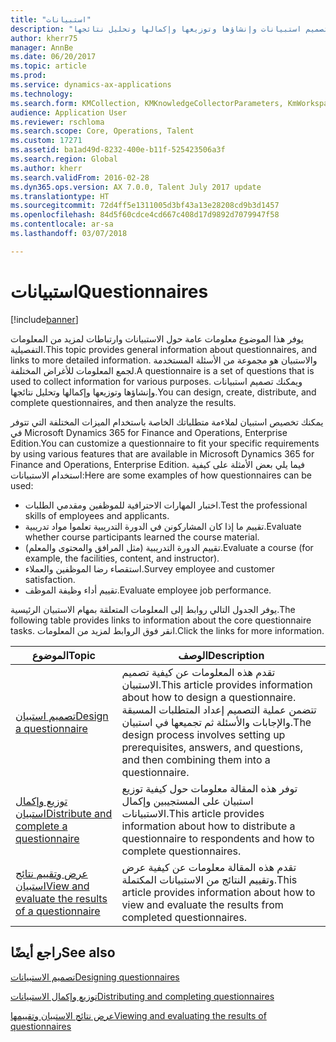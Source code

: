 ```yaml
---
title: "استبيانات"
description: "يوفر هذا الموضوع معلومات عامة حول الاستبيانات وارتباطات لمزيد من المعلومات التفصيلية. والاستبيان هو مجموعة من الأسئلة المستخدمة لجمع المعلومات للأغراض المختلفة. ويمكنك تصميم استبيانات وإنشاؤها وتوزيعها وإكمالها وتحليل نتائجها."
author: kherr75
manager: AnnBe
ms.date: 06/20/2017
ms.topic: article
ms.prod: 
ms.service: dynamics-ax-applications
ms.technology: 
ms.search.form: KMCollection, KMKnowledgeCollectorParameters, KmWorkspace
audience: Application User
ms.reviewer: rschloma
ms.search.scope: Core, Operations, Talent
ms.custom: 17271
ms.assetid: ba1ad49d-8232-400e-b11f-525423506a3f
ms.search.region: Global
ms.author: kherr
ms.search.validFrom: 2016-02-28
ms.dyn365.ops.version: AX 7.0.0, Talent July 2017 update
ms.translationtype: HT
ms.sourcegitcommit: 72d4ff5e1311005d3bf43a13e28208cd9b3d1457
ms.openlocfilehash: 84d5f60cdce4cd667c408d17d9892d7079947f58
ms.contentlocale: ar-sa
ms.lasthandoff: 03/07/2018

---
```


# <a name="questionnaires"></a><span data-ttu-id="94166-105">استبيانات</span><span class="sxs-lookup"><span data-stu-id="94166-105">Questionnaires</span></span>

[!include[banner](includes/banner.md)]

<span data-ttu-id="94166-106">يوفر هذا الموضوع معلومات عامة حول الاستبيانات وارتباطات لمزيد من المعلومات التفصيلية.</span><span class="sxs-lookup"><span data-stu-id="94166-106">This topic provides general information about questionnaires, and links to more detailed information.</span></span> <span data-ttu-id="94166-107">والاستبيان هو مجموعة من الأسئلة المستخدمة لجمع المعلومات للأغراض المختلفة.</span><span class="sxs-lookup"><span data-stu-id="94166-107">A questionnaire is a set of questions that is used to collect information for various purposes.</span></span> <span data-ttu-id="94166-108">ويمكنك تصميم استبيانات وإنشاؤها وتوزيعها وإكمالها وتحليل نتائجها.</span><span class="sxs-lookup"><span data-stu-id="94166-108">You can design, create, distribute, and complete questionnaires, and then analyze the results.</span></span> 

<span data-ttu-id="94166-109">يمكنك تخصيص استبيان لملاءمة متطلباتك الخاصة باستخدام الميزات المختلفة التي تتوفر في Microsoft Dynamics 365 for Finance and Operations, Enterprise Edition.</span><span class="sxs-lookup"><span data-stu-id="94166-109">You can customize a questionnaire to fit your specific requirements by using various features that are available in Microsoft Dynamics 365 for Finance and Operations, Enterprise Edition.</span></span> <span data-ttu-id="94166-110">فيما يلي بعض الأمثلة على كيفية استخدام الاستبيانات:</span><span class="sxs-lookup"><span data-stu-id="94166-110">Here are some examples of how questionnaires can be used:</span></span>

-   <span data-ttu-id="94166-111">اختبار المهارات الاحترافية للموظفين ومقدمي الطلبات.</span><span class="sxs-lookup"><span data-stu-id="94166-111">Test the professional skills of employees and applicants.</span></span>
-   <span data-ttu-id="94166-112">تقييم ما إذا كان المشاركونن في الدورة التدريبية تعلموا مواد تدريبية.</span><span class="sxs-lookup"><span data-stu-id="94166-112">Evaluate whether course participants learned the course material.</span></span>
-   <span data-ttu-id="94166-113">تقييم الدورة التدريبية (مثل المرافق والمحتوى والمعلم).</span><span class="sxs-lookup"><span data-stu-id="94166-113">Evaluate a course (for example, the facilities, content, and instructor).</span></span>
-   <span data-ttu-id="94166-114">استقصاء رضا الموظفين والعملاء.</span><span class="sxs-lookup"><span data-stu-id="94166-114">Survey employee and customer satisfaction.</span></span>
-   <span data-ttu-id="94166-115">تقييم أداء وظيفة الموظف.</span><span class="sxs-lookup"><span data-stu-id="94166-115">Evaluate employee job performance.</span></span>

<span data-ttu-id="94166-116">يوفر الجدول التالي روابط إلى المعلومات المتعلقة بمهام الاستبيان الرئيسية.</span><span class="sxs-lookup"><span data-stu-id="94166-116">The following table provides links to information about the core questionnaire tasks.</span></span> <span data-ttu-id="94166-117">انقر فوق الروابط لمزيد من المعلومات.</span><span class="sxs-lookup"><span data-stu-id="94166-117">Click the links for more information.</span></span>

| <span data-ttu-id="94166-118">الموضوع</span><span class="sxs-lookup"><span data-stu-id="94166-118">Topic</span></span>| <span data-ttu-id="94166-119">‏‏الوصف</span><span class="sxs-lookup"><span data-stu-id="94166-119">Description</span></span>|
|------|------------|
| [<span data-ttu-id="94166-120">تصميم استبيان</span><span class="sxs-lookup"><span data-stu-id="94166-120">Design a questionnaire</span></span>](design-questionnaires.md)  | <span data-ttu-id="94166-121">تقدم هذه المعلومات عن كيفية تصميم الاستبيان.</span><span class="sxs-lookup"><span data-stu-id="94166-121">This article provides information about how to design a questionnaire.</span></span> <span data-ttu-id="94166-122">تتضمن عملية التصميم إعداد المتطلبات المسبقة والإجابات والأسئلة ثم تجميعها في استبيان.</span><span class="sxs-lookup"><span data-stu-id="94166-122">The design process involves setting up prerequisites, answers, and questions, and then combining them into a questionnaire.</span></span> |
| [<span data-ttu-id="94166-123">توزيع وإكمال استبيان</span><span class="sxs-lookup"><span data-stu-id="94166-123">Distribute and complete a questionnaire</span></span>](distribute-questionnaires.md)  | <span data-ttu-id="94166-124">توفر هذه المقالة معلومات حول كيفية توزيع استبيان على المستجيبين وإكمال الاستبيانات.</span><span class="sxs-lookup"><span data-stu-id="94166-124">This article provides information about how to distribute a questionnaire to respondents and how to complete questionnaires.</span></span>                                                                       |
| [<span data-ttu-id="94166-125">عرض وتقييم نتائج استبيان</span><span class="sxs-lookup"><span data-stu-id="94166-125">View and evaluate the results of a questionnaire</span></span>](evaluate-questionnaire-results.md) | <span data-ttu-id="94166-126">تقدم هذه المقالة معلومات عن كيفية عرض وتقييم النتائج من الاستبيانات المكتملة.</span><span class="sxs-lookup"><span data-stu-id="94166-126">This article provides information about how to view and evaluate the results from completed questionnaires.</span></span>                                                                                        |



<a name="see-also"></a><span data-ttu-id="94166-127">راجع أيضًا</span><span class="sxs-lookup"><span data-stu-id="94166-127">See also</span></span>
--------

[<span data-ttu-id="94166-128">تصميم الاستبيانات</span><span class="sxs-lookup"><span data-stu-id="94166-128">Designing questionnaires</span></span>](design-questionnaires.md)

[<span data-ttu-id="94166-129">توزيع وإكمال الاستبيانات</span><span class="sxs-lookup"><span data-stu-id="94166-129">Distributing and completing questionnaires</span></span>](distribute-questionnaires.md)

[<span data-ttu-id="94166-130">عرض نتائج الاستبيان وتقييمها</span><span class="sxs-lookup"><span data-stu-id="94166-130">Viewing and evaluating the results of questionnaires</span></span>](evaluate-questionnaire-results.md)


